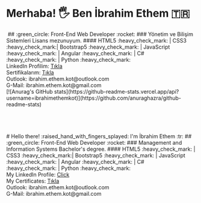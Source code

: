 # Merhaba! :raised_hand_with_fingers_splayed: Ben İbrahim Ethem :tr:
<img src="">
## :green_circle: Front-End Web Developer :rocket:
### Yönetim ve Bilişim Sistemleri Lisans mezunuyum.
#### HTML5 :heavy_check_mark: | CSS3 :heavy_check_mark:| Bootstrap5 :heavy_check_mark: | JavaScript :heavy_check_mark: | Angular :heavy_check_mark: | C# :heavy_check_mark: | Python :heavy_check_mark:<br/>
LinkedIn Profilim: <a href="https://www.linkedin.com/in/ibrahim-ethem-kot/">Tıkla</a><br/>
Sertifikalarım: <a href="https://www.linkedin.com/in/ibrahim-ethem-kot/details/certifications/">Tıkla</a><br/>
Outlook: ibrahim.ethem.kot@outlook.com<br/>
G-Mail: ibrahim.ethem.kot@gmail.com<br/>
[![Anurag's GitHub stats](https://github-readme-stats.vercel.app/api?username=ibrahimethemkot)](https://github.com/anuraghazra/github-readme-stats)
<br/><br/><br/><br/><br/>
# Hello there! :raised_hand_with_fingers_splayed: I'm İbrahim Ethem :tr:
## :green_circle: Front-End Web Developer :rocket:
### Management and Information Systems Bachelor's degree.
#### HTML5 :heavy_check_mark: | CSS3 :heavy_check_mark:| Bootstrap5 :heavy_check_mark: | JavaScript :heavy_check_mark: | Angular :heavy_check_mark: | C# :heavy_check_mark: | Python :heavy_check_mark:<br/>
My LinkedIn Profile: <a href="https://www.linkedin.com/in/ibrahim-ethem-kot/">Click</a><br/>
My Certificates: <a href="https://www.linkedin.com/in/ibrahim-ethem-kot/details/certifications/">Tıkla</a><br/>
Outlook: ibrahim.ethem.kot@outlook.com<br/>
G-Mail: ibrahim.ethem.kot@gmail.com<br/>
